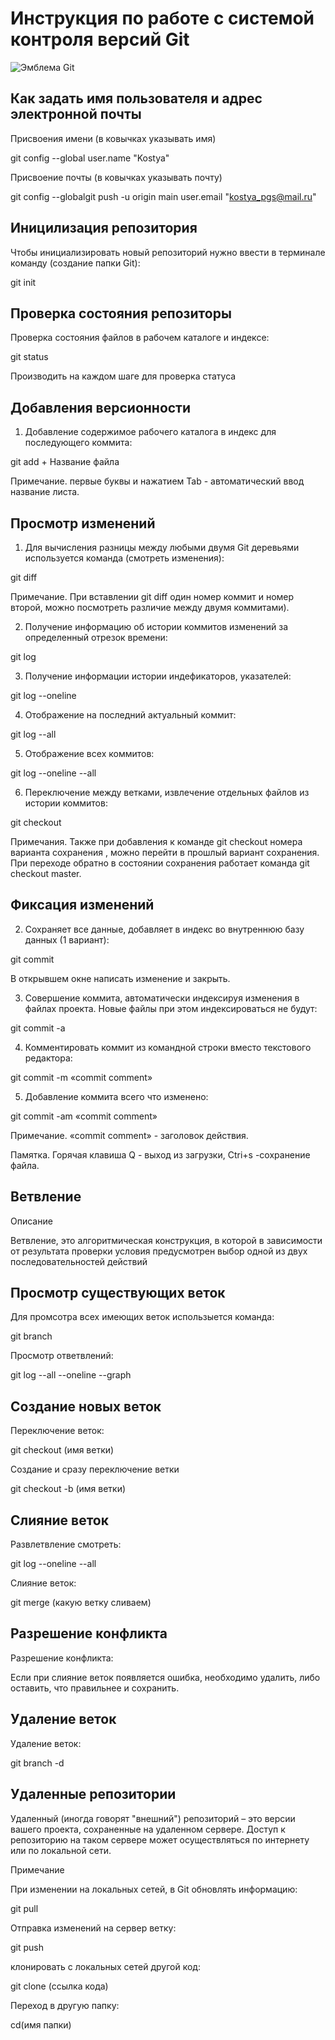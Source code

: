 # **Инструкция по работе с системой контроля версий Git**

![Эмблема Git](git.jpg)

## Как задать имя пользователя и адрес электронной почты

Присвоения имени (в ковычках указывать имя)

git config --global user.name "Kostya"

Присвоение почты (в ковычках указывать почту)

git config --globalgit push -u origin main user.email "kostya_pgs@mail.ru"

## Иницилизация репозитория


Чтобы инициализировать новый репозиторий нужно ввести в терминале команду (создание папки Git):

git init


## Проверка состояния репозиторы

Проверка состояния файлов в рабочем каталоге и индексе:

git status

Производить на каждом шаге для проверка статуса

## Добавления версионности

1) Добавление содержимое рабочего каталога в индекс  для последующего коммита:

git add + Название файла

 Примечание. первые буквы и нажатием Tab - автоматический ввод название листа.

## Просмотр изменений

1) Для вычисления разницы между любыми двумя Git деревьями используется команда (смотреть изменения):

git diff

Примечание. При вставлении git diff один номер коммит и номер второй, можно посмотреть различие между двумя коммитами).

2) Получение информацию об истории коммитов изменений за определенный отрезок времени:

git log

3) Получение информации истории индефикаторов, указателей:

git log --oneline


4) Отображение на последний актуальный коммит:

git log --all

5) Отображение всех коммитов:

git log --oneline --all



6) Переключение между ветками, извлечение отдельных файлов из истории коммитов:

git checkout 

Примечания. Также при добавления  к команде git checkout номера варианта сохранения  , можно перейти в прошлый вариант сохранения. При переходе обратно в состоянии сохранения работает команда git checkout master.

## Фиксация изменений

2) Сохраняет  все данные, добавляет в индекс во внутреннюю базу данных (1 вариант):

git commit

В открывшем окне написать изменение и закрыть. 

3) Совершение коммита, автоматически индексируя изменения в файлах проекта. Новые файлы при этом индексироваться не будут:

git commit -a

4) Комментировать коммит из командной строки вместо текстового редактора:

git commit -m «commit comment» 

5) Добавление коммита всего что изменено:

git commit -am «commit comment»

Примечание. «commit comment»  - заголовок действия.


Памятка. Горячая клавиша Q - выход из загрузки,
Ctri+s -сохранение файла.


## Ветвление

Описание 

Ветвление, это алгоритмическая конструкция, в которой в зависимости от результата проверки условия предусмотрен выбор одной из двух последовательностей действий

## Просмотр существующих веток

Для промсотра всех имеющих веток использыется команда:

git branch


Просмотр ответвлений:

git log --all --oneline --graph


## Создание новых веток 


Переключение веток:


git checkout  (имя ветки)



Создание и сразу переключение ветки

 git checkout -b (имя ветки)

## Слияние веток

Развлетвление смотреть:

 git log --oneline --all

Слияние веток:

 git merge (какую ветку сливаем)


## Разрешение конфликта

Разрешение конфликта:

Если при слияние веток появляется ошибка, необходимо удалить, либо оставить, что правильнее и сохранить. 


## Удаление веток


Удаление веток:

git branch -d


## Удаленные репозитории

Удаленный (иногда говорят "внешний") репозиторий – это версии вашего проекта, сохраненные на удаленном сервере. Доступ к репозиторию на таком сервере может осуществляться по интернету или по локальной сети.



Примечание

При изменении на локальных сетей, в Git  обновлять информацию:

git pull

Отправка изменений на сервер ветку:

git push

клонировать с локальных сетей другой код:

git clone (ссылка кода)

Переход в другую папку:

cd(имя папки)



